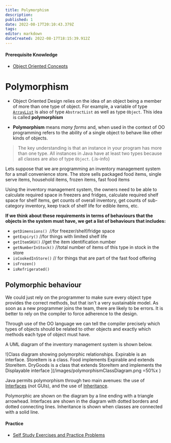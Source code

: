 ```yaml
---
title: Polymorphism
description: 
published: 1
date: 2022-08-17T20:10:43.379Z
tags: 
editor: markdown
dateCreated: 2022-08-17T18:15:39.912Z
---
```


#### Prerequisite Knowledge
- [Object Oriented Concepts](/ooConcepts)

# Polymorphism

* Object Oriented Design relies on the idea of an object being a member of more than one type of object. For example, a variable of type [`ArrayList`](http://localhost:8000/docs/api/java.base/java/util/ArrayList.html) is also of type `AbstractList` as well as type `Object`. This idea is called **polymorphism**

* **Polymorphism** means *many forms* and, when used in the context of OO programming refers to the ability of a single object to behave like other kinds of objects.

> The key understanding is that an instance in your program has more than one type. All instances in Java have at least two types because all classes are also of type `Object`.
{.is-info}


Lets suppose that we are programming an inventory management system for a small convenience store. The store sells packaged food items,  single serve items, household items, frozen items, fast food items

Using the inventory management system, the owners need to be able to calculate required space in freezers and fridges, calculate required shelf space for shelf items, get counts of overall inventory, get counts of sub-category inventory, keep track of shelf life for edible items, etc.

**If we think about these requirements in terms of behaviours that the objects in the system must have,  we get a list of behaviours that includes:**

* `getDimensions() `//for freezer/shelf/fridge space
* `getExpiry()` //for things with limited shelf life
* `getItemSKU()` //get the item identification number
* `getNumberInStock()` //total number of items of this type in stock in the store
* `isCookedInStore()` // for things that are part of the fast food offering
* `isFrozen() `
* `isRefrigerated()`

## Polymorphic behaviour

We could just rely on the programmer to make sure every object type provides the correct methods, but that isn't a very sustainable model.  As soon as a new programmer joins the team, there are likely to be errors. It is better to rely on the compiler to force adherence to the design.  

Through use of the OO language we can tell the compiler precisely which types of objects should be related to other objects and exactly which methods each type of object must have.

A UML diagram of the inventory management system is shown below.   

![Class diagram showing polymorphic relationships. Expirable is an interface. StoreItem is a class.  Food implements Expirable and extends StoreItem. DryGoods is a class that extends StoreItem and implements the Displayable interface ](/images/polymorphismClassDiagram.png =50%x )

Java permits polymorphism through two main avenues: the use of [Interfaces](/ooDesign/interfaces) (not GUIs), and the use of [Inheritance](/ooDesign/inheritance).  

Polymorphic are shown on the diagram by a line ending with a triangle arrowhead. Interfaces are shown in the diagram with dotted borders and dotted connecting lines.  Inheritance is shown when classes are connected with a solid line.   


#### Practice 

- [Self Study Exercises and Practice Problems](/practiceActivities/ooDesign/polymorphism) 

